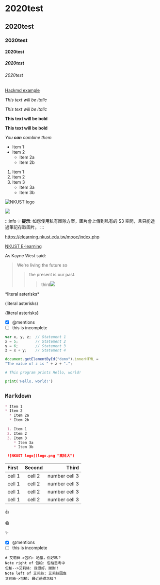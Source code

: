 # 2020test
## 2020test
### 2020test
#### 2020test
##### 2020test
###### 2020test

[Hackmd example](https://hackmd.io/@NvPMFfdjR323UAe0LrRpIw/BJ9wjN7gL)

*This text will be italic*

_This text will be italic_

**This text will be bold**

__This text will be bold__

*You **can** combine them*

* Item 1
* Item 2
  * Item 2a
  * Item 2b
  
 1. Item 1
 2. Item 2
 3. Item 3
    * Item 3a
    * Item 3b

 ![NKUST logo](logo.png "高科大")
 
 ![](https://i.imgur.com/9cgQVqD.png)

:::info
:bulb: **提示**: 如您使用私有團隊方案，圖片會上傳到私有的 S3 空間，且只能透過筆記存取圖片。
:::
 
 
 <https://elearning.nkust.edu.tw/mooc/index.php>
 
 [NKUST E-learning](https://elearning.nkust.edu.tw/mooc/index.php)
 
 As Kayne West said:
 
 > We're living the future so
 >> the present is our past.
 >>> third![](https://i.imgur.com/d9GHTBK.png)


\*literal asterisks\*

\(literal asterisks\)

\{literal asterisks\}

- [x] @mentions
- [ ] this is incomplete

```javascript
var x, y, z;  // Statement 1
x = 5;        // Statement 2
y = 6;        // Statement 3
z = x + y;    // Statement 4

document.getElementById("demo").innerHTML =
"The value of z is " + z + "."; 
```

```python
# This program prints Hello, world!

print('Hello, world!')
```

## `Markdown` 
```markdown
* Item 1
* Item 2
  * Item 2a
  * Item 2b
  
 1. Item 1
 2. Item 2
 3. Item 3
    * Item 3a
    * Item 3b

 ![NKUST logo](logo.png "高科大")
 ```
 
| First | Second | Third |
|:---- |:------:|------:|
|cell 1 | cell 2| number cell 3|
|cell 1 | cell 2| number cell 3|
|cell 1 | cell 2| number cell 3|
|cell 1 | cell 2| number cell 3|

:+1:

:smile:

:sparkles:

- [x] @mentions
- [ ] this is incomplete

```sequence
# 艾莉絲->包柏: 哈摟，你好嗎？
Note right of 包柏: 包柏思考中
包柏-->艾莉絲: 我很好，謝謝！
Note left of 艾莉絲: 艾莉絲回應
艾莉絲->包柏: 最近過得怎樣？
```
